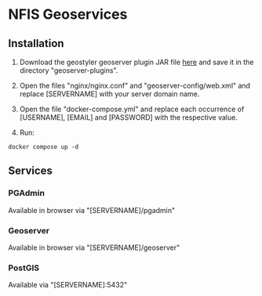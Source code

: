 # NFIS Geoservices

## Installation

1. Download the geostyler geoserver plugin JAR file [here](https://github.com/geostyler/geostyler-geoserver-plugin/packages/1469140) and save it in the directory "geoserver-plugins".

2. Open the files "nginx/nginx.conf" and "geoserver-config/web.xml" and replace [SERVERNAME] with your server domain name.

3. Open the file "docker-compose.yml" and replace each occurrence of [USERNAME], [EMAIL] and [PASSWORD] with the respective value.

3. Run:
```
docker compose up -d
```

## Services

### PGAdmin
Available in browser via "[SERVERNAME]/pgadmin"
### Geoserver
Available in browser via "[SERVERNAME]/geoserver"
### PostGIS
Available via "[SERVERNAME]:5432"
